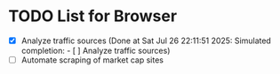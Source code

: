 # TODO List for Browser

- [x] Analyze traffic sources  (Done at Sat Jul 26 22:11:51 2025: Simulated completion: - [ ] Analyze traffic sources)
- [ ] Automate scraping of market cap sites